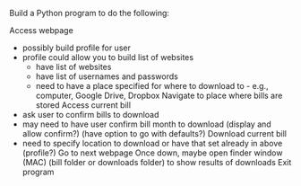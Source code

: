 Build a Python program to do the following:

Access webpage
* possibly build profile for user
* profile could allow you to build list of websites
  *  have list of websites
  *  have list of usernames and passwords
  *  need to have a place specified for where to download to - e.g., computer, Google Drive, Dropbox
Navigate to place where bills are stored
Access current bill
* ask user to confirm bills to download 
* may need to have user confirm bill month to download (display and allow confirm?) (have option to go with defaults?)
Download current bill
*  need to specify location to download or have that set already in above (profile?)
Go to next webpage
Once down, maybe open finder window (MAC) (bill folder or downloads folder) to show results of downloads
Exit program
